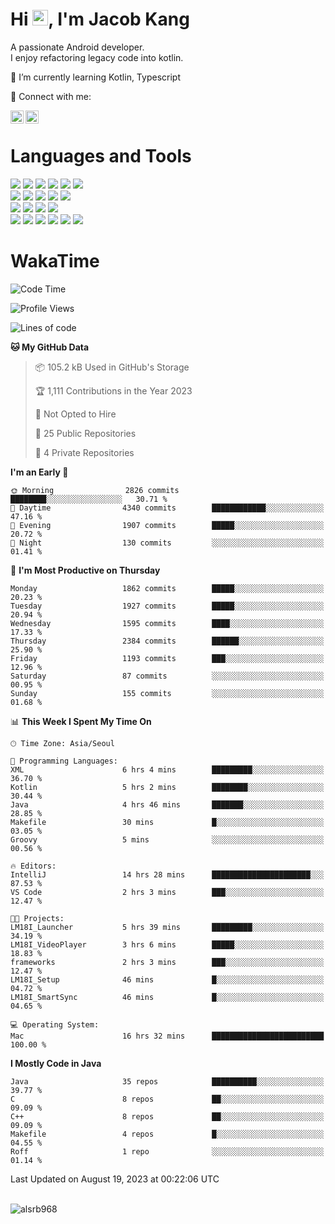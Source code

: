 # Hi <img src="https://media.giphy.com/media/hvRJCLFzcasrR4ia7z/giphy.gif" width="25px">, I'm Jacob Kang
A passionate Android developer.
</br>
I enjoy refactoring legacy code into kotlin.

🌱 I’m currently learning Kotlin, Typescript

🤝 Connect with me:

<a href="https://www.linkedin.com/in/minkyu-kang-b7477b1b2/"><img align="left" src="https://raw.githubusercontent.com/yushi1007/yushi1007/main/images/linkedin.svg" alt="Minkyu Kang | LinkedIn" width="21px"/></a>
<a href="https://www.instagram.com/_jacob_kang/"><img align="left" src="https://raw.githubusercontent.com/yushi1007/yushi1007/main/images/instagram.svg" alt="Jacob Kang | Instagram" width="21px"/></a>

</br>

# Languages and Tools

<div align="left">
<img src="https://img.shields.io/badge/java-007396?logo=java&logoColor=white"/>
<img src="https://img.shields.io/badge/kotlin-7F52FF?logo=kotlin&logoColor=white"/>
<img src="https://img.shields.io/badge/python-3776AB?logo=python&logoColor=white"/>
<img src="https://img.shields.io/badge/bash shell-4EAA25?logo=gnubash&logoColor=white"/>
<img src="https://img.shields.io/badge/c-A8B9CC?logo=c&logoColor=white"/>
<img src="https://img.shields.io/badge/c++-00599C?logo=c%2b%2b&logoColor=white"/>
</div>
<div align="left">
<img src="https://img.shields.io/badge/git-F05032?logo=git&logoColor=white"/>
<img src="https://img.shields.io/badge/github-181717?logo=github&logoColor=white"/>
<img src="https://img.shields.io/badge/mysql-4479A1?logo=mysql&logoColor=white"/>
<img src="https://img.shields.io/badge/sqlite-003B57?logo=sqlite&logoColor=white"/>
<img src="https://img.shields.io/badge/amazon AWS-232F3E?logo=amazonaws&logoColor=white"/>
</div>
<div align="left">
<img src="https://img.shields.io/badge/android-3DDC84?logo=android&logoColor=white"/>
<img src="https://img.shields.io/badge/linux-FCC624?logo=linux&logoColor=white"/>
<img src="https://img.shields.io/badge/flask-000000?logo=flask&logoColor=white"/>
<img src="https://img.shields.io/badge/arduino-00979D?logo=arduino&logoColor=white"/>
</div>
<div align="left">
<img src="https://img.shields.io/badge/slack-4A154B?logo=slack&logoColor=white"/>
<img src="https://img.shields.io/badge/notion-000000?logo=notion&logoColor=white"/>
<img src="https://img.shields.io/badge/jira-0052CC?logo=jira&logoColor=white"/>
<img src="https://img.shields.io/badge/postman-FF6C37?logo=postman&logoColor=white"/>
<img src="https://img.shields.io/badge/intellij-000000?logo=intellijidea&logoColor=white"/>
<img src="https://img.shields.io/badge/pycharm-000000?logo=pycharm&logoColor=white"/>
</div>

# WakaTime

<!--START_SECTION:waka-->
![Code Time](http://img.shields.io/badge/Code%20Time-2%2C888%20hrs%206%20mins-blue)

![Profile Views](http://img.shields.io/badge/Profile%20Views-0-blue)

![Lines of code](https://img.shields.io/badge/From%20Hello%20World%20I%27ve%20Written-5.1%20million%20lines%20of%20code-blue)

**🐱 My GitHub Data** 

> 📦 105.2 kB Used in GitHub's Storage 
 > 
> 🏆 1,111 Contributions in the Year 2023
 > 
> 🚫 Not Opted to Hire
 > 
> 📜 25 Public Repositories 
 > 
> 🔑 4 Private Repositories 
 > 
**I'm an Early 🐤** 

```text
🌞 Morning                2826 commits        ████████░░░░░░░░░░░░░░░░░   30.71 % 
🌆 Daytime                4340 commits        ████████████░░░░░░░░░░░░░   47.16 % 
🌃 Evening                1907 commits        █████░░░░░░░░░░░░░░░░░░░░   20.72 % 
🌙 Night                  130 commits         ░░░░░░░░░░░░░░░░░░░░░░░░░   01.41 % 
```
📅 **I'm Most Productive on Thursday** 

```text
Monday                   1862 commits        █████░░░░░░░░░░░░░░░░░░░░   20.23 % 
Tuesday                  1927 commits        █████░░░░░░░░░░░░░░░░░░░░   20.94 % 
Wednesday                1595 commits        ████░░░░░░░░░░░░░░░░░░░░░   17.33 % 
Thursday                 2384 commits        ██████░░░░░░░░░░░░░░░░░░░   25.90 % 
Friday                   1193 commits        ███░░░░░░░░░░░░░░░░░░░░░░   12.96 % 
Saturday                 87 commits          ░░░░░░░░░░░░░░░░░░░░░░░░░   00.95 % 
Sunday                   155 commits         ░░░░░░░░░░░░░░░░░░░░░░░░░   01.68 % 
```


📊 **This Week I Spent My Time On** 

```text
🕑︎ Time Zone: Asia/Seoul

💬 Programming Languages: 
XML                      6 hrs 4 mins        █████████░░░░░░░░░░░░░░░░   36.70 % 
Kotlin                   5 hrs 2 mins        ████████░░░░░░░░░░░░░░░░░   30.44 % 
Java                     4 hrs 46 mins       ███████░░░░░░░░░░░░░░░░░░   28.85 % 
Makefile                 30 mins             █░░░░░░░░░░░░░░░░░░░░░░░░   03.05 % 
Groovy                   5 mins              ░░░░░░░░░░░░░░░░░░░░░░░░░   00.56 % 

🔥 Editors: 
IntelliJ                 14 hrs 28 mins      ██████████████████████░░░   87.53 % 
VS Code                  2 hrs 3 mins        ███░░░░░░░░░░░░░░░░░░░░░░   12.47 % 

🐱‍💻 Projects: 
LM18I_Launcher           5 hrs 39 mins       █████████░░░░░░░░░░░░░░░░   34.19 % 
LM18I_VideoPlayer        3 hrs 6 mins        █████░░░░░░░░░░░░░░░░░░░░   18.83 % 
frameworks               2 hrs 3 mins        ███░░░░░░░░░░░░░░░░░░░░░░   12.47 % 
LM18I_Setup              46 mins             █░░░░░░░░░░░░░░░░░░░░░░░░   04.72 % 
LM18I_SmartSync          46 mins             █░░░░░░░░░░░░░░░░░░░░░░░░   04.65 % 

💻 Operating System: 
Mac                      16 hrs 32 mins      █████████████████████████   100.00 % 
```

**I Mostly Code in Java** 

```text
Java                     35 repos            ██████████░░░░░░░░░░░░░░░   39.77 % 
C                        8 repos             ██░░░░░░░░░░░░░░░░░░░░░░░   09.09 % 
C++                      8 repos             ██░░░░░░░░░░░░░░░░░░░░░░░   09.09 % 
Makefile                 4 repos             █░░░░░░░░░░░░░░░░░░░░░░░░   04.55 % 
Roff                     1 repo              ░░░░░░░░░░░░░░░░░░░░░░░░░   01.14 % 
```




 Last Updated on August 19, 2023 at 00:22:06 UTC
<!--END_SECTION:waka-->

</br>

<div align="left">
<img align="left" src="https://github-readme-stats.vercel.app/api/top-langs?username=alsrb968&show_icons=true&locale=en&layout=compact&theme=dark" alt="alsrb968" />
</div>

